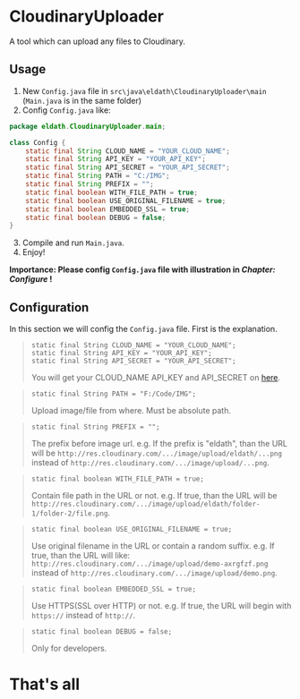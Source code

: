 # CloudinaryUploader
A tool which can upload any files to Cloudinary.

## Usage
1. New `Config.java` file in `src\java\eldath\CloudinaryUploader\main` (`Main.java` is in the same folder)
2. Config `Config.java` like:
```Java
package eldath.CloudinaryUploader.main;

class Config {
    static final String CLOUD_NAME = "YOUR_CLOUD_NAME";
    static final String API_KEY = "YOUR_API_KEY";
    static final String API_SECRET = "YOUR_API_SECRET";
    static final String PATH = "C:/IMG";
    static final String PREFIX = "";
    static final boolean WITH_FILE_PATH = true;
    static final boolean USE_ORIGINAL_FILENAME = true;
    static final boolean EMBEDDED_SSL = true;
    static final boolean DEBUG = false;
}
```
3. Compile and run `Main.java`.
4. Enjoy!

**Importance: Please config `Config.java` file with illustration in *Chapter: Configure* !**

## Configuration
In this section we will config the `Config.java` file. First is the explanation.

> ```
> static final String CLOUD_NAME = "YOUR_CLOUD_NAME";
> static final String API_KEY = "YOUR_API_KEY";
> static final String API_SECRET = "YOUR_API_SECRET";
> ```
> You will get your CLOUD_NAME API_KEY and API_SECRET on [here](https://cloudinary.com/console).

> ```
> static final String PATH = "F:/Code/IMG";
> ```
> Upload image/file from where. Must be absolute path.

> ```
> static final String PREFIX = "";
> ```
> The prefix before image url.
> e.g. If the prefix is "eldath", than the URL will be `http://res.cloudinary.com/.../image/upload/eldath/...png` instead of  `http://res.cloudinary.com/.../image/upload/...png`.

> ```
> static final boolean WITH_FILE_PATH = true;
> ```
> Contain file path in the URL or not.
> e.g. If true, than the URL will be `http://res.cloudinary.com/.../image/upload/eldath/folder-1/folder-2/file.png`.

> ```
> static final boolean USE_ORIGINAL_FILENAME = true;
> ```
> Use original filename in the URL or contain a random suffix.
> e.g. If true, than the URL will like: `http://res.cloudinary.com/.../image/upload/demo-axrgfzf.png` instead of `http://res.cloudinary.com/.../image/upload/demo.png`.

> ```
> static final boolean EMBEDDED_SSL = true;
> ```
> Use HTTPS(SSL over HTTP) or not.
> e.g. If true, the URL will begin with `https://` instead of `http://`.

> ```
> static final boolean DEBUG = false;
> ```
> Only for developers.

# That's all